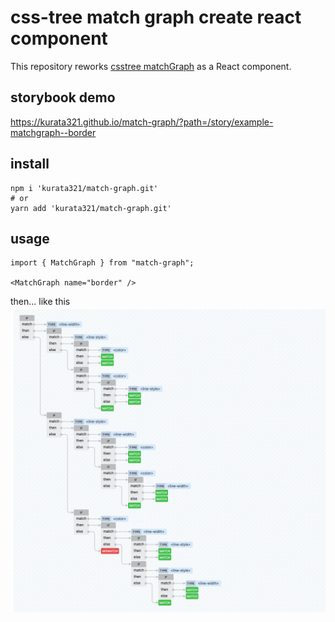 # css-tree match graph create react component

This repository reworks [csstree matchGraph](https://csstree.github.io/docs/syntax/#Property:border) as a React component.

## storybook demo
https://kurata321.github.io/match-graph/?path=/story/example-matchgraph--border

## install
```shell
npm i 'kurata321/match-graph.git'
# or
yarn add 'kurata321/match-graph.git'
```

## usage
```tsx
import { MatchGraph } from "match-graph";

<MatchGraph name="border" />
```

then... like this
![img.png](img.png)
